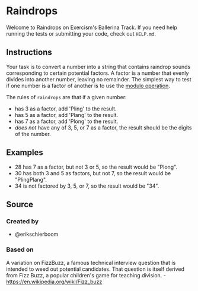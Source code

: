 # Raindrops

Welcome to Raindrops on Exercism's Ballerina Track.
If you need help running the tests or submitting your code, check out `HELP.md`.

## Instructions

Your task is to convert a number into a string that contains raindrop sounds corresponding to certain potential factors.
A factor is a number that evenly divides into another number, leaving no remainder.
The simplest way to test if one number is a factor of another is to use the [modulo operation][modulo].

The rules of `raindrops` are that if a given number:

- has 3 as a factor, add 'Pling' to the result.
- has 5 as a factor, add 'Plang' to the result.
- has 7 as a factor, add 'Plong' to the result.
- _does not_ have any of 3, 5, or 7 as a factor, the result should be the digits of the number.

## Examples

- 28 has 7 as a factor, but not 3 or 5, so the result would be "Plong".
- 30 has both 3 and 5 as factors, but not 7, so the result would be "PlingPlang".
- 34 is not factored by 3, 5, or 7, so the result would be "34".

[modulo]: https://en.wikipedia.org/wiki/Modulo_operation

## Source

### Created by

- @erikschierboom

### Based on

A variation on FizzBuzz, a famous technical interview question that is intended to weed out potential candidates. That question is itself derived from Fizz Buzz, a popular children's game for teaching division. - https://en.wikipedia.org/wiki/Fizz_buzz